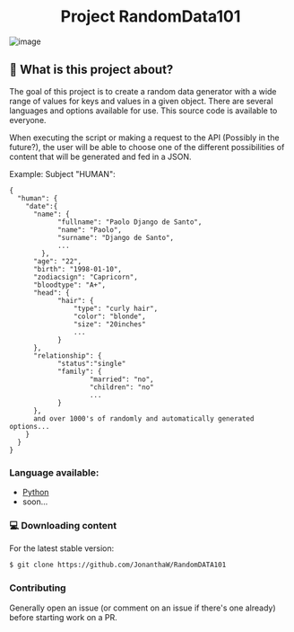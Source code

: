 <h1 align="center">
  Project RandomData101
</h1>

![image](https://github.com/JonanthaW/RandomDATA101/blob/main/python/assets/logo.png)


## :thinking: What is this project about?

The goal of this project is to create a random data generator with a wide range of values for keys and values in a given object.
There are several languages and options available for use. This source code is available to everyone.

When executing the script or making a request to the API (Possibly in the future?), the user will be able to choose one of the different possibilities of content that will be generated and fed in a JSON.

Example: Subject "HUMAN":

```
{
  "human": {
    "date":{
      "name": {
          	"fullname": "Paolo Django de Santo",
          	"name": "Paolo",
          	"surname": "Django de Santo",
          	...
        },
      "age": "22",
      "birth": "1998-01-10",
      "zodiacsign": "Capricorn",
      "bloodtype": "A+",
      "head": {
      		"hair": {
      			"type": "curly hair",
      			"color": "blonde",
      			"size": "20inches"
      			...
      		}
      },
      "relationship": {
      		"status":"single"
      		"family": {
      				"married": "no",
      				"children": "no"
      				...
      		}
      },
      and over 1000's of randomly and automatically generated options...
    }
  }
}

```

### Language available:

* [Python](https://github.com/JonanthaW/RandomDATA101/tree/main/python)
* soon...

### :computer: Downloading content

<p>For the latest stable version:</p>

```bash
$ git clone https://github.com/JonanthaW/RandomDATA101
```

### Contributing

Generally open an issue (or comment on an issue if there's one already) before starting work on a PR.
